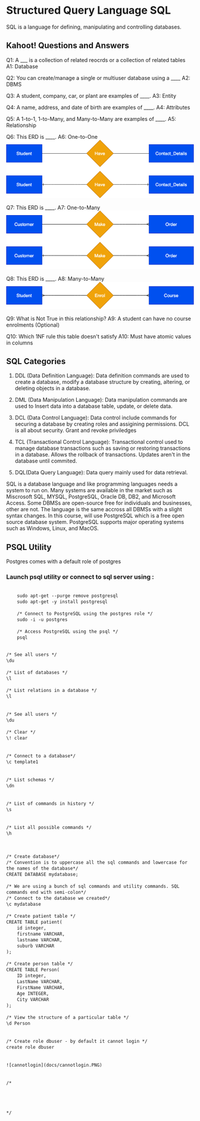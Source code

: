 # Structured Query Language SQL

SQL is a language for defining, manipulating and controlling databases.



## Kahoot! Questions and Answers

Q1: A ___ is a collection of related reocrds or a collection of related tables
A1: Database

Q2: You can create/manage a single or multiuser database using a ____
A2: DBMS

Q3: A student, company, car, or plant are examples of ____.
A3: Entity

Q4: A name, address, and date of birth are examples of ____.
A4: Attributes

Q5: A 1-to-1, 1-to-Many, and Many-to-Many are examples of ____.
A5: Relationship

Q6: This ERD is ____.
A6: One-to-One
![3NF](docs/1t1ERD.png) 

Q7: This ERD is ____.
A7: One-to-Many
![3NF](docs/ERD1toMany.png) 

Q8: This ERD is ____.
A8: Many-to-Many
![3NF](docs/ERDManytoMany.png) 

Q9: What is Not True in this relationship?
A9: A student can have no course enrolments (Optional)

Q10: Which 1NF rule this table doesn't satisfy
A10: Must have atomic values in columns



## SQL Categories

1. DDL (Data Definition Language): Data definition commands are used to create a database, modify a database structure by creating, altering, or deleting objects in a database.

2. DML (Data Manipulation Language): Data manipulation commands are used to Insert data into a database table, update, or delete data.
3. DCL (Data Control Language): Data control include commands for securing a database by creating roles and assigining permissions.
DCL is all about security. Grant and revoke priviledges
4. TCL (Transactional Control Language): Transactional control used to manage database transactions such as saving or restoring transactions in a database.
Allows the rollback of transactions. Updates aren't in the database until commited.
5. DQL(Data Query Language): Data query mainly used for data retrieval.

SQL is a database language and like programming languages needs a system to run on. Many systems are available in the market such as Miscrosoft SQL, MYSQL, PostgreSQL, Oracle DB, DB2, and Microsoft Access. Some DBMSs are open-source free for individuals and businesses, other are not. The language is the same accross all DBMSs with a slight syntax changes. In this course, will use PostgreSQL which is a free open source database system. PostgreSQL supports major operating systems such as Windows, Linux, and MacOS.


## PSQL Utility

Postgres comes with a default role of postgres

### Launch psql utility or connect to sql server using :
```
    
	sudo apt-get --purge remove postgresql
	sudo apt-get -y install postgresql
	
	/* Connect to PostgreSQL using the postgres role */
	sudo -i -u postgres

	/* Access PostgreSQL using the psql */
	psql
   
```



```
/* See all users */
\du

/* List of databases */
\l

/* List relations in a database */
\l


/* See all users */
\du

/* Clear */
\! clear


/* Connect to a database*/
\c template1


/* List schemas */
\dn


/* List of commands in history */
\s


/* List all possible commands */
\h

```



```


/* Create database*/
/* Convention is to uppercase all the sql commands and lowercase for the names of the database*/
CREATE DATABASE mydatabase;

/* We are using a bunch of sql commands and utility commands. SQL commands end with semi-colon*/
/* Connect to the database we created*/
\c mydatabase

/* Create patient table */
CREATE TABLE patient(
	id integer,
	firstname VARCHAR,
	lastname VARCHAR,
	suburb VARCHAR
);

/* Create person table */
CREATE TABLE Person(
	ID integer,
	LastName VARCHAR,
	FirstName VARCHAR,
	Age INTEGER,
	City VARCHAR
);

/* View the structure of a particular table */
\d Person


/* Create role dbuser - by default it cannot login */
create role dbuser


![cannotlogin](docs/cannotlogin.PNG) 


/*




*/

```






